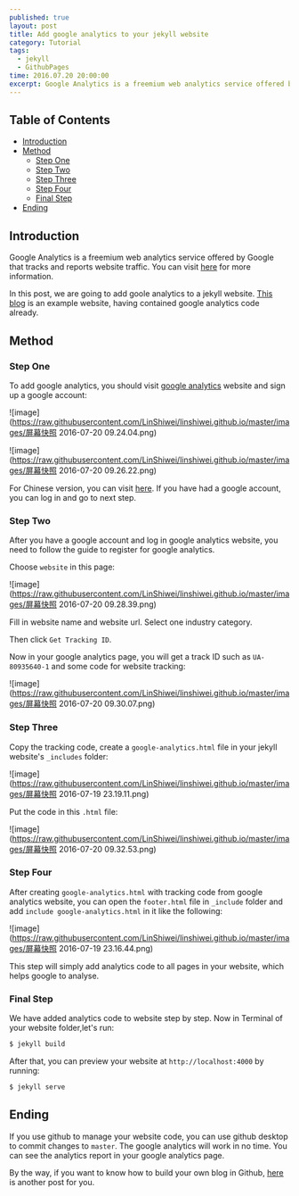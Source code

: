 ```yaml
---
published: true
layout: post
title: Add google analytics to your jekyll website 
category: Tutorial
tags: 
  - jekyll
  - GithubPages
time: 2016.07.20 20:00:00
excerpt: Google Analytics is a freemium web analytics service offered by Google that tracks and reports website traffic.In this post, we are going to add goole analytics to a jekyll website.
---
```

<!-- lsw toc mark1. Do not remove this comment so that lsw_toc can update TOC correctly. -->

## Table of Contents
- [Introduction](#introduction)
- [Method](#method)
    - [Step One](#step-one)
    - [Step Two](#step-two)
    - [Step Three](#step-three)
    - [Step Four](#step-four)
    - [Final Step](#final-step)
- [Ending](#ending)

<!-- lsw toc mark2. Do not remove this comment so that lsw_toc can update TOC correctly. -->

## Introduction

Google Analytics is a freemium web analytics service offered by Google that tracks and reports website traffic. You can visit [here](https://en.wikipedia.org/wiki/Google_Analytics) for more information.

In this post, we are going to add goole analytics to a jekyll website. [This blog](http://linshiwei.github.io) is an example website, having contained google analytics code already.

## Method

### Step One

To add google analytics, you should visit [google analytics](https://www.google.com/intl/en_uk/analytics/#?modal_active=none) website and sign up a google account: 

![image](https://raw.githubusercontent.com/LinShiwei/linshiwei.github.io/master/images/屏幕快照 2016-07-20 09.24.04.png)

![image](https://raw.githubusercontent.com/LinShiwei/linshiwei.github.io/master/images/屏幕快照 2016-07-20 09.26.22.png)

For Chinese version, you can visit [here](https://www.google.com/intl/zh-CN/analytics/). If you have had a google account, you can log in and go to next step.


### Step Two

After you have a google account and log in google analytics website, you need to follow the guide to register for google analytics.

Choose `website` in this page:

![image](https://raw.githubusercontent.com/LinShiwei/linshiwei.github.io/master/images/屏幕快照 2016-07-20 09.28.39.png)

Fill in website name and website url. Select one industry category.

Then click `Get Tracking ID`.

Now in your google analytics page, you will get a track ID such as `UA-80935640-1` and some code for website tracking: 

![image](https://raw.githubusercontent.com/LinShiwei/linshiwei.github.io/master/images/屏幕快照 2016-07-20 09.30.07.png)

### Step Three

Copy the tracking code, create a `google-analytics.html` file in your jekyll website's `_includes` folder:

![image](https://raw.githubusercontent.com/LinShiwei/linshiwei.github.io/master/images/屏幕快照 2016-07-19 23.19.11.png)

Put the code in this `.html` file:

![image](https://raw.githubusercontent.com/LinShiwei/linshiwei.github.io/master/images/屏幕快照 2016-07-20 09.32.53.png)

### Step Four

After creating `google-analytics.html` with tracking code from google analytics website, you can open the `footer.html` file in `_include` folder and add  `include google-analytics.html` in it like the following:

![image](https://raw.githubusercontent.com/LinShiwei/linshiwei.github.io/master/images/屏幕快照 2016-07-19 23.16.44.png)

This step will simply add analytics code to all pages in your website, which helps google to analyse.

### Final Step

We have added analytics code to website step by step. Now in Terminal of your website folder,let's run:

```ruby
$ jekyll build
```

After that, you can preview your website at `http://localhost:4000` by running:

```ruby
$ jekyll serve
```

## Ending

If you use github to manage your website code, you can use github desktop to commit changes to `master`. The google analytics will work in no time. You can see the analytics report in your google analytics page.

By the way, if you want to know how to build your own blog in Github, [here](http://linshiwei.github.io/2016/Using-Jekyll-and-Github-Pages-to-build-your-own-blog-macOS) is another post for you.


